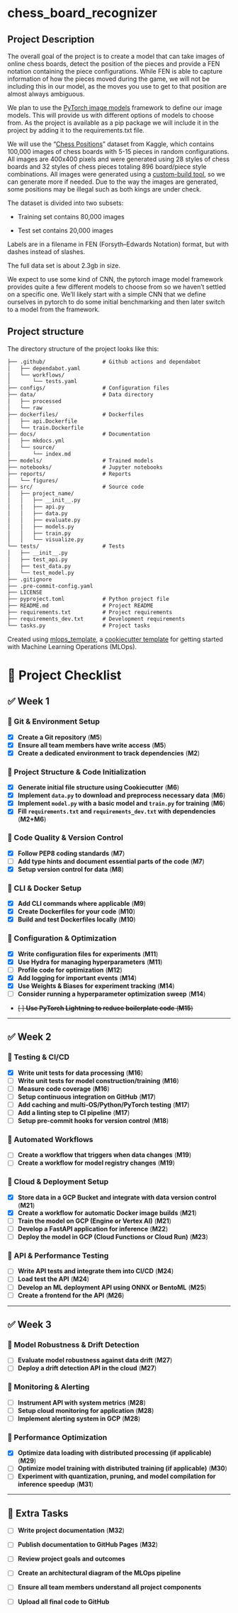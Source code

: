 # chess_board_recognizer

## Project Description


The overall goal of the project is to create a model that can take images of online chess boards, detect the position of the pieces and provide a FEN notation containing the piece configurations. While FEN is able to capture information of how the pieces moved during the game, we will not be including this in our model, as the moves you use to get to that position are almost always ambiguous.


We plan to use the [PyTorch image models](https://github.com/huggingface/pytorch-image-models) framework to define our image models. This will provide us with different options of models to choose from. As the project is available as a pip package we will include it in the project by adding it to the requirements.txt file.


We will use the “[Chess Positions](https://www.kaggle.com/datasets/koryakinp/chess-positions)” dataset from Kaggle, which contains 100,000 images of chess boards with 5-15 pieces in random configurations. All images are 400x400 pixels and were generated using 28 styles of chess boards and 32 styles of chess pieces totaling 896 board/piece style combinations. All images were generated using a [custom-build tool](https://github.com/koryakinp/chess-generator), so we can generate more if needed. Due to the way the images are generated, some positions may be illegal such as both kings are under check.

The dataset is divided into two subsets:

- Training set contains 80,000 images

- Test set contains 20,000 images

Labels are in a filename in FEN (Forsyth–Edwards Notation) format, but with dashes instead of slashes.

The full data set is about 2.3gb in size.


We expect to use some kind of CNN, the pytorch image model framework provides quite a few different models to choose from so we haven’t settled on a specific one. We’ll likely start with a simple CNN that we define ourselves in pytorch to do some initial benchmarking and then later switch to a model from the framework.



## Project structure

The directory structure of the project looks like this:
```txt
├── .github/                  # Github actions and dependabot
│   ├── dependabot.yaml
│   └── workflows/
│       └── tests.yaml
├── configs/                  # Configuration files
├── data/                     # Data directory
│   ├── processed
│   └── raw
├── dockerfiles/              # Dockerfiles
│   ├── api.Dockerfile
│   └── train.Dockerfile
├── docs/                     # Documentation
│   ├── mkdocs.yml
│   └── source/
│       └── index.md
├── models/                   # Trained models
├── notebooks/                # Jupyter notebooks
├── reports/                  # Reports
│   └── figures/
├── src/                      # Source code
│   ├── project_name/
│   │   ├── __init__.py
│   │   ├── api.py
│   │   ├── data.py
│   │   ├── evaluate.py
│   │   ├── models.py
│   │   ├── train.py
│   │   └── visualize.py
└── tests/                    # Tests
│   ├── __init__.py
│   ├── test_api.py
│   ├── test_data.py
│   └── test_model.py
├── .gitignore
├── .pre-commit-config.yaml
├── LICENSE
├── pyproject.toml            # Python project file
├── README.md                 # Project README
├── requirements.txt          # Project requirements
├── requirements_dev.txt      # Development requirements
└── tasks.py                  # Project tasks
```


Created using [mlops_template](https://github.com/SkafteNicki/mlops_template),
a [cookiecutter template](https://github.com/cookiecutter/cookiecutter) for getting
started with Machine Learning Operations (MLOps).

# 📌 Project Checklist  

## ✅ Week 1  
### 🔹 Git & Environment Setup  
- [x] **Create a Git repository** (**M5**)  
- [x] **Ensure all team members have write access** (**M5**)  
- [x] **Create a dedicated environment to track dependencies** (**M2**)  

### 🔹 Project Structure & Code Initialization  
- [x] **Generate initial file structure using Cookiecutter** (**M6**)  
- [x] **Implement `data.py` to download and preprocess necessary data** (**M6**)  
- [x] **Implement `model.py` with a basic model and `train.py` for training** (**M6**)  
- [x] **Fill `requirements.txt` and `requirements_dev.txt` with dependencies** (**M2+M6**)  

### 🔹 Code Quality & Version Control  
- [x] **Follow PEP8 coding standards** (**M7**)  
- [ ] **Add type hints and document essential parts of the code** (**M7**)  
- [x] **Setup version control for data** (**M8**)  

### 🔹 CLI & Docker Setup  
- [x] **Add CLI commands where applicable** (**M9**)  
- [x] **Create Dockerfiles for your code** (**M10**)  
- [x] **Build and test Dockerfiles locally** (**M10**)  

### 🔹 Configuration & Optimization  
- [x] **Write configuration files for experiments** (**M11**)  
- [x] **Use Hydra for managing hyperparameters** (**M11**)  
- [ ] **Profile code for optimization** (**M12**)  
- [x] **Add logging for important events** (**M14**)  
- [x] **Use Weights & Biases for experiment tracking** (**M14**)  
- [ ] **Consider running a hyperparameter optimization sweep** (**M14**)  
- ~~[ ] **Use PyTorch Lightning to reduce boilerplate code** (**M15**)~~

---

## ✅ Week 2  
### 🔹 Testing & CI/CD  
- [x] **Write unit tests for data processing** (**M16**)  
- [ ] **Write unit tests for model construction/training** (**M16**)  
- [ ] **Measure code coverage** (**M16**)  
- [ ] **Setup continuous integration on GitHub** (**M17**)  
- [ ] **Add caching and multi-OS/Python/PyTorch testing** (**M17**)  
- [ ] **Add a linting step to CI pipeline** (**M17**)  
- [ ] **Setup pre-commit hooks for version control** (**M18**)  

### 🔹 Automated Workflows  
- [ ] **Create a workflow that triggers when data changes** (**M19**)  
- [ ] **Create a workflow for model registry changes** (**M19**)  

### 🔹 Cloud & Deployment Setup  
- [x] **Store data in a GCP Bucket and integrate with data version control** (**M21**)  
- [x] **Create a workflow for automatic Docker image builds** (**M21**)  
- [ ] **Train the model on GCP (Engine or Vertex AI)** (**M21**)  
- [ ] **Develop a FastAPI application for inference** (**M22**)  
- [ ] **Deploy the model in GCP (Cloud Functions or Cloud Run)** (**M23**)  

### 🔹 API & Performance Testing  
- [ ] **Write API tests and integrate them into CI/CD** (**M24**)  
- [ ] **Load test the API** (**M24**)  
- [ ] **Develop an ML deployment API using ONNX or BentoML** (**M25**)  
- [ ] **Create a frontend for the API** (**M26**)  

---

## ✅ Week 3  
### 🔹 Model Robustness & Drift Detection  
- [ ] **Evaluate model robustness against data drift** (**M27**)  
- [ ] **Deploy a drift detection API in the cloud** (**M27**)  

### 🔹 Monitoring & Alerting  
- [ ] **Instrument API with system metrics** (**M28**)  
- [ ] **Setup cloud monitoring for application** (**M28**)  
- [ ] **Implement alerting system in GCP** (**M28**)  

### 🔹 Performance Optimization  
- [x] **Optimize data loading with distributed processing (if applicable)** (**M29**)  
- [ ] **Optimize model training with distributed training (if applicable)** (**M30**)  
- [ ] **Experiment with quantization, pruning, and model compilation for inference speedup** (**M31**)  

---

## 🎯 Extra Tasks  
- [ ] **Write project documentation** (**M32**)  
- [ ] **Publish documentation to GitHub Pages** (**M32**)  
- [ ] **Review project goals and outcomes**  
- [ ] **Create an architectural diagram of the MLOps pipeline**  
- [ ] **Ensure all team members understand all project components**  
- [ ] **Upload all final code to GitHub**  



